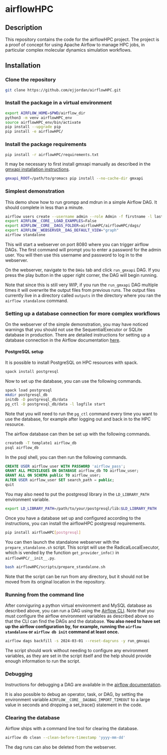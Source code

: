 # airflowHPC

## Description
This repository contains the code for the airflowHPC project. 
The project is a proof of concept for using Apache Airflow to manage HPC jobs,
in particular complex molecular dynamics simulation workflows.

## Installation

### Clone the repository
```bash
git clone https://github.com/ejjordan/airflowHPC.git
```

### Install the package in a virtual environment
```bash
export AIRFLOW_HOME=$PWD/airflow_dir
python3 -m venv airflowHPC_env
source airflowHPC_env/bin/activate
pip install --upgrade pip
pip install -e airflowHPC/
```

### Install the package requirements
```bash
pip install -r airflowHPC/requirements.txt
```

It may be necessary to first install gmxapi manually as described in the
[gmxapi installation instructions](https://manual.gromacs.org/current/gmxapi/userguide/install.html).

```bash
gmxapi_ROOT=/path/to/gromacs pip install --no-cache-dir gmxapi
```

### Simplest demonstration
This demo show how to run grompp and mdrun in a simple Airflow DAG.
It should complete in less than a minute.

```bash
airflow users create --username admin --role Admin -f firstname -l lastname -e email@fake.org
export AIRFLOW__CORE__LOAD_EXAMPLES=False
export AIRFLOW__CORE__DAGS_FOLDER=airflowHPC/airflowHPC/dags/
export AIRFLOW__WEBSERVER__DAG_DEFAULT_VIEW="graph"
airflow standalone
```

This will start a webserver on port 8080 where you can trigger airflow DAGs.
The first command will prompt you to enter a password for the admin user.
You will then use this username and password to log in to the webserver.

On the webserver, navigate to the `DAGs` tab and click `run_gmxapi` DAG.
If you press the play button in the upper right corner, the DAG will begin running.

Note that since this is still very WIP, 
if you run the `run_gmxapi` DAG multiple times 
it will overwrite the output files from previous runs.
The output files currently live in a directory called `outputs`
in the directory where you ran the `airflow standalone` command.

### Setting up a database connection for more complex workflows
On the webserver of the simple demonstration, you may have noticed warnings
that you should not use the SequentialExecutor or SQLite database in production.
There are detailed instructions for setting up a database connection in the Airflow 
documentation 
[here](https://airflow.apache.org/docs/apache-airflow/stable/howto/set-up-database.html).

#### PostgreSQL setup
It is possible to install PostgreSQL on HPC resources with spack.
```bash
spack install postgresql
```
Now to set up the database, you can use the following commands.
```bash
spack load postgresql
mkdir postgresql_db
initdb -D postgresql_db/data
pg_ctl -D postgresql_db/data -l logfile start
```
Note that you will need to run the `pg_ctl` command every time you want to use the database,
for example after logging out and back in to the HPC resource.

The airflow database can then be set up with the following commands.
```bash
createdb -T template1 airflow_db
psql airflow_db
```
In the psql shell, you can then run the following commands.
```sql
CREATE USER airflow_user WITH PASSWORD 'airflow_pass';
GRANT ALL PRIVILEGES ON DATABASE airflow_db TO airflow_user;
GRANT ALL ON SCHEMA public TO airflow_user;
ALTER USER airflow_user SET search_path = public;
quit
```
You may also need to put the postgresql library in the `LD_LIBRARY_PATH`
environment variable.
```bash
export LD_LIBRARY_PATH=/path/to/your/postgresql/lib:$LD_LIBRARY_PATH
```

Once you have a database set up and configured according to the instructions,
you can install the airflowHPC postgresql requirements.
```bash
pip install airflowHPC[postgresql]
```

You can then launch the standalone webserver with the `prepare_standalone.sh` script.
This script will use the RadicalLocalExecutor, which is vended by the function
`get_provider_info()` in `airflowHPC/__init__.py`.
```bash
bash airflowHPC/scripts/prepare_standalone.sh
```

Note that the script can be run from any directory, but it should not be moved
from its original location in the repository.

### Running from the command line
After conviguring a python virtual environment and MySQL database as described above,
you can run a DAG using the
[Airflow CLI](https://airflow.apache.org/docs/apache-airflow/stable/howto/usage-cli.html).
Note that you must configure the airflow environment variables as described above so
that the CLI can find the DAGs and the database.
**You also need to have set up the airflow configuration by, for example, running the
`airflow standalone` or `airflow db init` command at least once.**

```bash
airflow dags backfill -s 2024-03-01 --reset-dagruns -y run_gmxapi
```
The script should work without needing to configure any environment variables,
as they are set in the script itself and the help should provide enough information
to run the script.

### Debugging
Instructions for debugging a DAG are available in the 
[airflow documentation](https://airflow.apache.org/docs/apache-airflow/stable/core-concepts/executor/debug.html#testing-dags-with-dag-test).

It is also possible to debug an operator, task, or DAG, by setting the
environment variable `AIRFLOW__CORE__DAGBAG_IMPORT_TIMEOUT` to a large value
in seconds and dropping a set_trace() statement in the code.

### Clearing the database
Airflow ships with a command line tool for clearing the database.
```bash
airflow db clean --clean-before-timestamp 'yyyy-mm-dd'
```
The dag runs can also be deleted from the webserver.
